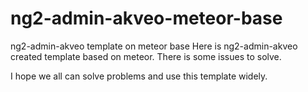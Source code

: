 # ng2-admin-akveo-meteor-base
ng2-admin-akveo template on meteor base
Here is ng2-admin-akveo created template based on meteor.
There is some issues to solve.

I hope we all can solve problems and use this template widely.
